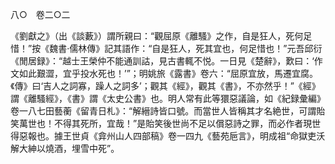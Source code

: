 八○　卷二○二

《劉獻之》（出《談藪》）謂所親曰：“觀屈原《離騷》之作，自是狂人，死何足惜！”按《魏書·儒林傳》記其語作：“自是狂人，死其宜也，何足惜也！”元吾邱衍《閒居録》：“越士王榮仲不能通訓詁，見古書輒不悦。一日見《楚辭》，歎曰：‘作文如此艱澀，宜乎投水死也！’”；明姚旅《露書》卷六：“屈原宜放，馬遷宜腐。《傳》曰‘吉人之詞寡，躁人之詞多’；觀其《經》，觀其《書》，不亦然乎！”《經》謂《離騷經》，《書》謂《太史公書》也。明人常有此等獧惡議論，如《紀録彙編》卷一八七田藝蘅《留青日札》：“解縉詩皆口號。而當世人皆稱其才名絶世，可謂貽笑萬世也！不得其死所，宜哉！”是貽笑後世尚不足以償惡詩之罪，而必作者現世得惡報也。據王世貞《弇州山人四部稿》卷一四九《藝苑巵言》，明成祖“命獄吏沃解大紳以燒酒，埋雪中死”。